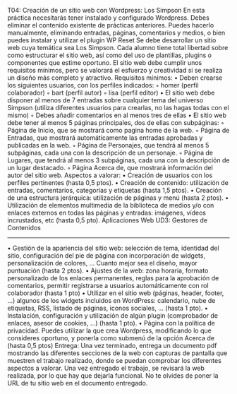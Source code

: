 T04: Creación de un sitio web con Wordpress: Los Simpson
En esta práctica necesitarás tener instalado y configurado Wordpress. Debes eliminar el
contenido existente de prácticas anteriores. Puedes hacerlo manualmente, eliminando
entradas, páginas, comentarios y medios, o bien puedes instalar y utilizar el plugin WP Reset
Se debe desarrollar un sitio web cuya temática sea Los Simpson. Cada alumno tiene total
libertad sobre como estructurar el sitio web, así como del uso de plantillas, plugins o
componentes que estime oportuno. El sitio web debe cumplir unos requisitos mínimos, pero
se valorará el esfuerzo y creatividad si se realiza un diseño más completo y atractivo.
Requisitos mínimos:
• Deben crearse los siguientes usuarios, con los perfiles indicados:
◦ homer (perfil colaborador)
◦ bart (perfil autor)
◦ lisa (perfil editor)
• El sitio web debe disponer al menos de 7 entradas sobre cualquier tema del universo
Simpson (utiliza diferentes usuarios para crearlas, no las hagas todas con el mismo)
◦ Debes añadir comentarios en al menos tres de ellas
• El sitio web debe tener al menos 5 páginas principales, dos de ellas con subpáginas:
◦ Página de Inicio, que se mostrará como pagina home de la web.
◦ Página de Entradas, que mostrará automáticamente las entradas aprobadas y
publicadas en la web.
◦ Página de Personajes, que tendrá al menos 5 subpáginas, cada una con la
descripción de un personaje.
◦ Página de Lugares, que tendrá al menos 3 subpáginas, cada una con la descripción
de un lugar destacado.
◦ Página Acerca de, que mostrará información del autor del sitio web.
Aspectos a valorar:
• Creación de usuarios con los perfiles pertinentes (hasta 0,5 ptos).
• Creación de contenido: utilización de entradas, comentarios, categorías y etiquetas
(hasta 1,5 ptos).
• Creación de una estructura jerárquica: utilización de páginas y menú (hasta 2 ptos).
• Utilización de elementos multimedia de la biblioteca de medios y/o con enlaces
externos en todas las páginas y entradas: imágenes, vídeos incrustados, etc (hasta 0,5
pto).
Aplicaciones Web
UD3: Gestores de Contenidos
_________________________________________________________
• Gestión de la apariencia del sitio web: selección de tema, identidad del sitio,
configuración del pie de página con incorporación de widgets, personalización de
colores, … Cuanto mejor sea el diseño, mayor puntuación (hasta 2 ptos).
• Ajustes de la web: zona horaria, formato personalizado de los enlaces permanentes,
reglas para la aprobación de comentarios, permitir registrarse a usuarios
automáticamente con rol colaborador (hasta 1 pto)
• Utilizar en el sitio web (páginas, header, footer, ...) algunos de los widgets incluidos en
WordPress: calendario, nube de etiquetas, RSS, listado de páginas, iconos sociales, …
(hasta 1 pto).
• Instalación, configuración y utilización de algún plugin (comprobador de enlaces,
asesor de cookies, ...) (hasta 1 pto).
• Página con la política de privacidad. Puedes utilizar la que crea Wordpress,
modificando lo que consideres oportuno, y ponerla como submenú de la opción
Acerca de (hasta 0,5 ptos)
Entrega:
Una vez terminado, entrega un documento pdf mostrando las diferentes secciones de la web
con capturas de pantalla que muestren el trabajo realizado, donde se puedan comprobar los
diferentes aspectos a valorar. Una vez entregado el trabajo, se revisará la web realizada, por
lo que hay que dejarla funcional. No te olvides de poner la URL de tu sitio web en el
documento entregado.
